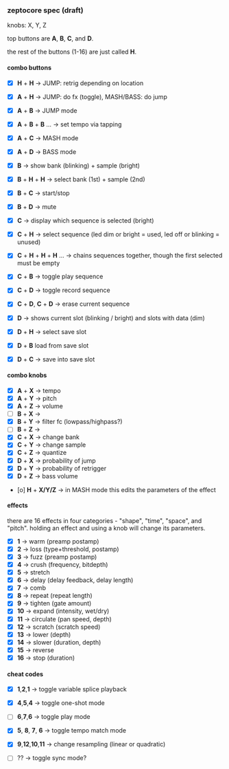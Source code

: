 
### zeptocore spec (draft)

knobs: X, Y, Z

top buttons are **A**, **B**, **C**, and **D**.

the rest of the buttons (1-16) are just called **H**.


#### combo buttons


- [x] **H** + **H** → JUMP: retrig depending on location
- [x] **A** + **H** → JUMP: do fx (toggle), MASH/BASS: do jump
- [x] **A** + **B** → JUMP mode
- [x] **A** + **B** + **B** ... → set tempo via tapping
- [x] **A** + **C** → MASH mode
- [x] **A** + **D** → BASS mode
- [x] **B** → show bank (blinking) + sample (bright)
- [x] **B** + **H** + **H** → select bank (1st) + sample (2nd)
- [x] **B** + **C** → start/stop
- [x] **B** + **D** → mute
- [x] **C** → display which sequence is selected (bright)
- [x] **C** + **H** → select sequence (led dim or bright = used, led off or blinking = unused) 
- [x] **C** + **H** + **H** + **H** ... → chains sequences together, though the first selected must be empty
- [x] **C** + **B** → toggle play sequence
- [x] **C** + **D** → toggle record sequence
- [x] **C** + **D**, **C** + **D** → erase current sequence
- [x] **D** → shows current slot (blinking / bright) and slots with data (dim)
- [x] **D** + **H** → select save slot
- [x] **D** + **B** load from save slot
- [x] **D** + **C** → save into save slot


#### combo knobs

- [x] **A** + **X** → tempo
- [x] **A** + **Y** → pitch
- [x] **A** + **Z** → volume
- [ ] **B** + **X** → 
- [x] **B** + **Y** → filter fc (lowpass/highpass?)
- [ ] **B** + **Z** → 
- [x] **C** + **X** → change bank
- [x] **C** + **Y** → change sample
- [x] **C** + **Z** → quantize
- [x] **D** + **X** → probability of jump
- [x] **D** + **Y** → probability of retrigger
- [x] **D** + **Z** → bass volume
- [o] **H** + **X/Y/Z** -> in MASH mode this edits the parameters of the effect

#### effects 

there are 16 effects in four categories - "shape", "time", "space", and "pitch".
holding an effect and using a knob will change its parameters.

- [x] **1** -> warm (preamp postamp)
- [x] **2** -> loss (type+threshold, postamp)
- [x] **3** -> fuzz (preamp postamp)
- [x] **4** -> crush (frequency, bitdepth)
- [x] **5** -> stretch
- [x] **6** -> delay (delay feedback, delay length)
- [x] **7** -> comb
- [x] **8** -> repeat (repeat length)
- [x] **9** -> tighten (gate amount)
- [x] **10** -> expand (intensity, wet/dry)
- [x] **11** -> circulate (pan speed, depth)
- [x] **12** -> scratch (scratch speed)
- [x] **13** -> lower (depth)
- [x] **14** -> slower (duration, depth)
- [x] **15** -> reverse
- [x] **16** -> stop (duration)

#### cheat codes

- [x] **1**,**2**,**1** -> toggle variable splice playback
- [x] **4**,**5**,**4** -> toggle one-shot mode
- [ ] **6**,**7**,**6** -> toggle play mode
- [x] **5**, **8**, **7**, **6** -> toggle tempo match mode
- [x] **9**,**12**,**10**,**11** -> change resampling (linear or quadratic)
- [ ] ?? -> toggle sync mode?




